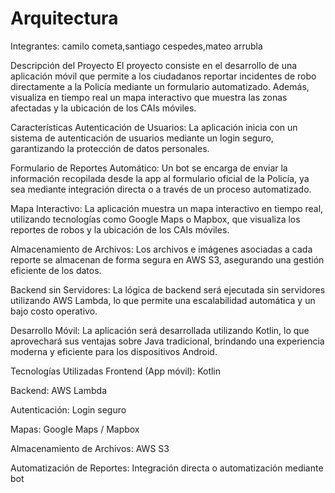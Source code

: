 # Arquitectura
Integrantes: camilo cometa,santiago cespedes,mateo arrubla



Descripción del Proyecto
El proyecto consiste en el desarrollo de una aplicación móvil que permite a los ciudadanos reportar incidentes de robo directamente a la Policía mediante un formulario automatizado. Además, visualiza en tiempo real un mapa interactivo que muestra las zonas afectadas y la ubicación de los CAIs móviles.

Características
Autenticación de Usuarios:
La aplicación inicia con un sistema de autenticación de usuarios mediante un login seguro, garantizando la protección de datos personales.

Formulario de Reportes Automático:
Un bot se encarga de enviar la información recopilada desde la app al formulario oficial de la Policía, ya sea mediante integración directa o a través de un proceso automatizado.

Mapa Interactivo:
La aplicación muestra un mapa interactivo en tiempo real, utilizando tecnologías como Google Maps o Mapbox, que visualiza los reportes de robos y la ubicación de los CAIs móviles.

Almacenamiento de Archivos:
Los archivos e imágenes asociadas a cada reporte se almacenan de forma segura en AWS S3, asegurando una gestión eficiente de los datos.

Backend sin Servidores:
La lógica de backend será ejecutada sin servidores utilizando AWS Lambda, lo que permite una escalabilidad automática y un bajo costo operativo.

Desarrollo Móvil:
La aplicación será desarrollada utilizando Kotlin, lo que aprovechará sus ventajas sobre Java tradicional, brindando una experiencia moderna y eficiente para los dispositivos Android.

Tecnologías Utilizadas
Frontend (App móvil): Kotlin

Backend: AWS Lambda

Autenticación: Login seguro

Mapas: Google Maps / Mapbox

Almacenamiento de Archivos: AWS S3

Automatización de Reportes: Integración directa o automatización mediante bot
